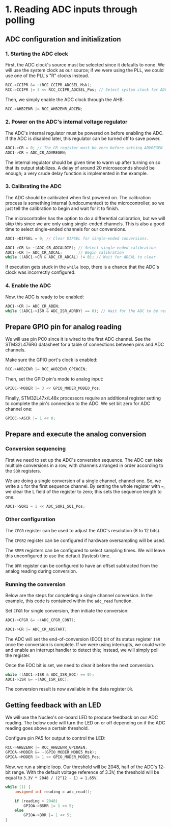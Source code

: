 # 1. Reading ADC inputs through polling

## ADC configuration and initialization

### 1. Starting the ADC clock

First, the ADC clock's source must be selected since it defaults to none. We
will use the system clock as our source; if we were using the PLL, we could use
one of the PLL's "R" clocks instead.

```cpp
RCC->CCIPR &= ~(RCC_CCIPR_ADCSEL_Msk);
RCC->CCIPR |= 3 << RCC_CCIPR_ADCSEL_Pos; // Select system clock for ADC clock
```

Then, we simply enable the ADC clock through the AHB:
```cpp
RCC->AHB2ENR |= RCC_AHB2ENR_ADCEN;
```

### 2. Power on the ADC's internal voltage regulator

The ADC's internal regulator must be powered on before enabling the ADC. If the
ADC is disabled later, this regulator can be turned off to save power.

```cpp
ADC1->CR = 0; // The CR register must be zero before setting ADVREGEN
ADC1->CR = ADC_CR_ADVREGEN;
```

The internal regulator should be given time to warm up after turning on so that
its output stabilizes. A delay of around 20 microseconds should be enough; a
very crude delay function is implemented in the example.

### 3. Calibrating the ADC

The ADC should be calibrated when first powered on. The calibration process is
something internal (undocumented) to the microcontroller, so we just tell the
calibration to begin and wait for it to finish.

The microcontroller has the option to do a differential calibration, but we
will skip this since we are only using single-ended channels. This is also a
good time to select single-ended channels for our conversions.

```cpp
ADC1->DIFSEL = 0; // Clear DIFSEL for single-ended conversions.

ADC1->CR &= ~(ADC_CR_ADCALDIF); // Select single-ended calibration
ADC1->CR |= ADC_CR_ADCAL;       // Begin calibration
while ((ADC1->CR & ADC_CR_ADCAL) != 0); // Wait for ADCAL to clear
```

If execution gets stuck in the `while` loop, there is a chance that the ADC's
clock was incorrectly configured.

### 4. Enable the ADC

Now, the ADC is ready to be enabled:

```cpp
ADC1->CR |= ADC_CR_ADEN;
while ((ADC1->ISR & ADC_ISR_ADRDY) == 0); // Wait for the ADC to be ready
```

## Prepare GPIO pin for analog reading

We will use pin PC0 since it is wired to the first ADC channel. See the
STM32L476RG datasheet for a table of connections between pins and ADC channels.

Make sure the GPIO port's clock is enabled:

```cpp
RCC->AHB2ENR |= RCC_AHB2ENR_GPIOCEN;
```

Then, set the GPIO pin's mode to analog input:

```cpp
GPIOC->MODER |= 3 << GPIO_MODER_MODE0_Pos;
```

Finally, STM32L47x/L48x processors require an additional register setting to
complete the pin's connection to the ADC. We set bit zero for ADC channel one:

```cpp
GPIOC->ASCR |= 1 << 0;
```

## Prepare and execute the analog conversion

### Conversion sequencing

First we need to set up the ADC's conversion sequence. The ADC can take
multiple conversions in a row, with channels arranged in order according to
the `SQR` registers.

We are doing a single conversion of a single channel, channel one. So, we
write a `1` for the first sequence channel. By setting the whole register with
`=`, we clear the L field of the register to zero; this sets the sequence length
to one.

```cpp
ADC1->SQR1 = 1 << ADC_SQR1_SQ1_Pos;
```

### Other configuration

The `CFGR` register can be used to adjust the ADC's resolution (8 to 12 bits).

The `CFGR2` register can be configured if hardware oversampling will be used.

The `SMPR` registers can be configured to select sampling times. We will leave
this unconfigured to use the default (fastest) time.

The `OFR` register can be configured to have an offset subtracted from the
analog reading during conversion.

### Running the conversion

Below are the steps for completing a single channel conversion. In the example,
this code is contained within the `adc_read` function.

Set `CFGR` for single conversion, then initiate the conversion:

```cpp
ADC1->CFGR &= ~(ADC_CFGR_CONT);

ADC1->CR |= ADC_CR_ADSTART;
```

The ADC will set the end-of-conversion (EOC) bit of its status register `ISR`
once the conversion is complete. If we were using interrupts, we could write
and enable an interrupt handler to detect this; instead, we will simply poll
the register.

Once the EOC bit is set, we need to clear it before the next conversion.

```cpp
while ((ADC1->ISR & ADC_ISR_EOC) == 0);
ADC1->ISR &= ~(ADC_ISR_EOC);
```

The conversion result is now available in the data register `DR`.

## Getting feedback with an LED

We will use the Nucleo's on-board LED to produce feedback on our ADC
reading. The below code will turn the LED on or off depending on if the
ADC reading goes above a certain threshold.

Configure pin PA5 for output to control the LED:

```cpp
RCC->AHB2ENR |= RCC_AHB2ENR_GPIOAEN;
GPIOA->MODER &= ~(GPIO_MODER_MODE5_Msk);
GPIOA->MODER |= 1 << GPIO_MODER_MODE5_Pos;
```

Now, we run a simple loop. Our threshold will be 2048, half of the ADC's 12-
bit range. With the default voltage reference of 3.3V, the threshold will be
equal to `3.3V * 2048 / (2^12 - 1) = 1.65V`.

```cpp
while (1) {
    unsigned int reading = adc_read();

    if (reading > 2048)
        GPIOA->BSRR |= 1 << 5;
    else
        GPIOA->BRR |= 1 << 5;
}
```

